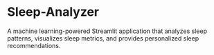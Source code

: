 # Sleep-Analyzer
A machine learning-powered Streamlit application that analyzes sleep patterns, visualizes sleep metrics, and provides personalized sleep recommendations.
